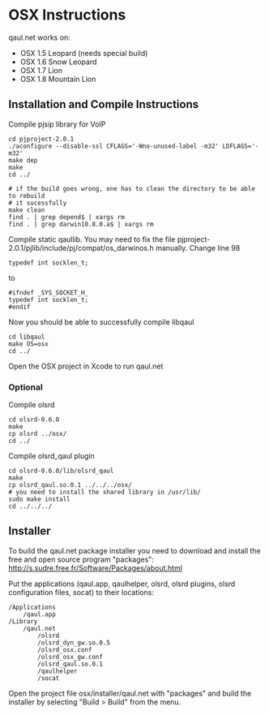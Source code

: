 OSX Instructions
================

qaul.net works on:
* OSX 1.5 Leopard (needs special build)
* OSX 1.6 Snow Leopard
* OSX 1.7 Lion
* OSX 1.8 Mountain Lion


Installation and Compile Instructions
--------------------------------------

Compile pjsip library for VoIP

    cd pjproject-2.0.1
    ./aconfigure --disable-ssl CFLAGS='-Wno-unused-label -m32' LDFLAGS='-m32'
    make dep
    make
    cd ../

    # if the build goes wrong, one has to clean the directory to be able to rebuild 
    # it sucessfully
    make clean
    find . | grep depend$ | xargs rm
    find . | grep darwin10.8.0.a$ | xargs rm

Compile static qaullib. 
You may need to fix the file pjproject-2.0.1/pjlib/include/pj/compat/os_darwinos.h manually.
Change line 98

    typedef int socklen_t;
    
to
   
    #ifndef _SYS_SOCKET_H_
    typedef int socklen_t;
    #endif

Now you should be able to successfully compile libqaul   

    cd libqaul
    make OS=osx
    cd ../

Open the OSX project in Xcode to run qaul.net


### Optional

Compile olsrd

    cd olsrd-0.6.0
    make
    cp olsrd ../osx/
    cd ../

Compile olsrd_qaul plugin

    cd olsrd-0.6.0/lib/olsrd_qaul
    make
    cp olsrd_qaul.so.0.1 ../../../osx/
    # you need to install the shared library in /usr/lib/
    sudo make install
    cd ../../../


Installer
---------

To build the qaul.net package installer you need to download and install the free and
open source program "packages":
http://s.sudre.free.fr/Software/Packages/about.html

Put the applications (qaul.app, qaulhelper, olsrd, olsrd plugins, olsrd configuration 
files, socat) to their locations:

    /Applications
        /qaul.app
    /Library
        /qaul.net
            /olsrd
            /olsrd_dyn_gw.so.0.5
            /olsrd_osx.conf
            /olsrd_osx_gw.conf
            /olsrd_qaul.so.0.1
            /qaulhelper
            /socat

Open the project file osx/installer/qaul.net with "packages" and build the installer 
by selecting "Build > Build" from the menu.
